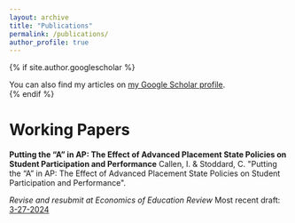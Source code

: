 ```yaml
---
layout: archive
title: "Publications"
permalink: /publications/
author_profile: true
---
```


{% if site.author.googlescholar %}
  <div class="wordwrap">You can also find my articles on <a href="{{site.author.googlescholar}}">my Google Scholar profile</a>.</div>
{% endif %}

# Working Papers

**Putting the “A” in AP: The Effect of Advanced Placement State Policies on Student Participation and Performance** 
Callen, I. & Stoddard, C. "Putting the “A” in AP: The Effect of Advanced Placement State Policies on Student Participation and Performance". 

*Revise and resubmit at Economics of Education Review*
Most recent draft: [3-27-2024](/files/CallenStoddard2024.pdf)

